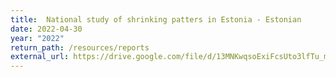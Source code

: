 ```yaml
---
title:  National study of shrinking patters in Estonia - Estonian
date: 2022-04-30
year: "2022"
return_path: /resources/reports
external_url: https://drive.google.com/file/d/13MNKwqsoExiFcsUto3lfTu_m-PvGLdw6/view?usp=sharing
---
```

